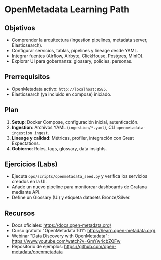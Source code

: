 # OpenMetadata Learning Path

## Objetivos
- Comprender la arquitectura (ingestion pipelines, metadata server, Elasticsearch).
- Configurar servicios, tablas, pipelines y lineage desde YAML.
- Integrar fuentes (Airflow, Airbyte, ClickHouse, Postgres, MinIO).
- Explorar UI para gobernanza: glossary, policies, personas.

## Prerrequisitos
- OpenMetadata activo: `http://localhost:8585`.
- Elasticsearch (ya incluido en compose) iniciado.

## Plan
1. **Setup**: Docker Compose, configuración inicial, autenticación.
2. **Ingestion**: Archivos YAML (`ingestion/*.yaml`), CLI `openmetadata-ingestion ingest`.
3. **Lineage y calidad**: Métricas, profiler, integración con Great Expectations.
4. **Gobierno**: Roles, tags, glossary, data insights.

## Ejercicios (Labs)
- Ejecuta `ops/scripts/openmetadata_seed.py` y verifica los servicios creados en la UI.
- Añade un nuevo pipeline para monitorear dashboards de Grafana mediante API.
- Define un Glossary (UI) y etiqueta datasets Bronze/Silver.

## Recursos
- Docs oficiales: https://docs.open-metadata.org/
- Curso gratuito "OpenMetadata 101": https://learn.open-metadata.org/
- Webinar "Data Discovery with OpenMetadata": https://www.youtube.com/watch?v=GmYw4cbZQFw
- Repositorio de ejemplos: https://github.com/open-metadata/openmetadata

